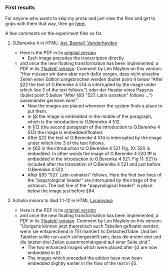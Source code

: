 ### First results

For anyone who wants to skip my prose and just view the files and get to grips with them that way, then go [here.](https://github.com/jcowey/P3/tree/master/pdfs/PDF_improvement_experimentation)

A few comments on the experiment files so far.

1. O.Berenike 4 in HTML: [Ast, Bagnall, Vanderheyden](https://journals.ub.uni-heidelberg.de/index.php/pylon/article/view/89358/83988)
   - Here is the PDF in its [original version](https://journals.ub.uni-heidelberg.de/index.php/pylon/article/view/89358/84248)
     - Each image precedes the transcription directly
   - and once the new floating transformation has been implemented, a PDF in its ['floated' version](https://github.com/jcowey/P3/blob/master/pdfs/PDF_improvement_experimentation/p3test_ast_bagnall_berenike_4_text_float_after.pdf). Comment by Leo Maylein on this version: "Hier müssen wir dann aber noch dafür sorgen, dass nicht einzelne Zeilen einer Edition umgebrochen werden (bullet point 4 below "After §22 the text of O.Berenike 4 514 is interrupted by the image under which line 3 of the text follows.") oder der Header eines Papyrus (bullet point 5 below "After §93 "527. Latin ostrakon" follows ...") auseinander gerissen wird."
     - Now the images are placed whenever the system finds a place to put them.
     - In §8 the image is embedded in the middle of the paragraph, which is the introduction to O.Berenike 4 512.
     - In §12 (the second paragraph of the introduction to O.Berenike 4 513) the image is embedded/floated.
     - After §22 the text of O.Berenike 4 514 is interrupted by the image under which line 3 of the text follows.
     - in §60 in the introduction to O.Berenike 4 521 Fig. 10: 520 is embedded. In other words the image of O.Berenike 4 520 **!!!** is embedded in the introduction to O.Berenike 4 521. Fig 11: 521 is included after the translation of O.Berenike 4 521 and just before O.Berenike 4 522.
     - After §93 "527. Latin ostrakon" follows. Here the first two lines of the "papyrological header" are interrupted by the image of the ostracon. The last line of the "papyrological header" is place below the image just before §94.
   
2. Scholia minora to Iliad 1.1-12 in HTML [Lougovaya](https://journals.ub.uni-heidelberg.de/index.php/pylon/article/view/98180/93353)
   - Here is the PDF in its [original version](https://journals.ub.uni-heidelberg.de/index.php/pylon/article/view/98180/93354)
   - and once the new floating transformation has been implemented, a PDF in its ['floated' version](https://github.com/jcowey/P3/blob/master/pdfs/PDF_improvement_experimentation/p3test_lougovaya_scholia_text_float_after.pdf). Comment by Leo Maylein on this version: "Übrigens können jetzt theoretisch auch Tabellen gefloatet werden, wenn sie entsprechend in TEI markiert hc:DetachedTable. Und bei Tabellen sollte nun auch sichergestellt sein, dass die ersten drei und die letzten drei Zeilen zusammenhängend auf einer Seite sind."
     - The two enhanced images which were placed after §2 are now embedded in §1.
     - The images which preceded the edition have now been embedded slightly earlier in the flow of the text in §5.



